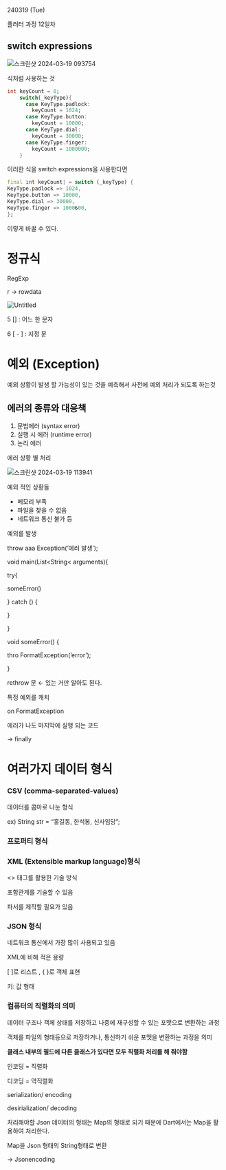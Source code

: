 240319 (Tue)

플러터 과정 12일차

switch expressions
-
![스크린샷 2024-03-19 093754](https://github.com/BAUu/TIL/assets/44741680/94520ded-7617-4d76-b918-a3fd6c709cb9)

식처럼 사용하는 것

```dart
int keyCount = 0;
    switch(_keyType){
      case KeyType.padlock:
        keyCount = 1024;
      case KeyType.button:
        keyCount = 10000;
      case KeyType.dial:
        keyCount = 30000;
      case KeyType.finger:
        keyCount = 1000000;
    }
```

이러한 식을 switch expressions을 사용한다면

```dart
final int keyCount| = switch (_keyType) {
KeyType.padlock => 1024,
KeyType.button => 10000,
KeyType.dial => 30000,
KeyType.finger => 1000₺00,
};
```

이렇게 바꿀 수 있다.


# 정규식

RegExp

r → rowdata

![Untitled](https://prod-files-secure.s3.us-west-2.amazonaws.com/86296f50-858e-40b3-b09a-5faedc04c2f9/0d7ea8c5-7611-4c1e-9dc9-98dcd2d00ea5/Untitled.png)

5 [] : 어느 한 문자

6 [ - ] : 지정 문

# 예외 (Exception)

예외 상황이 발생 할 가능성이 있는 것을 예측해서 사전에 예외 처리가 되도록 하는것

## 에러의 종류와 대응책

1. 문법에러 (syntax error)
2. 실행 시 에러 (runtime error)
3. 논리 에러

에러 상황 별 처리

![스크린샷 2024-03-19 113941](https://github.com/BAUu/TIL/assets/44741680/50eebac7-2ca3-4dbd-b787-0828ab6103b7)


예외 적인 상황들

- 메모리 부족
- 파일을 찾을 수 없음
- 네트워크 통신 불가 등

예외를 발생

throw  aaa Exception(’에러 발생’);

void main(List<String< arguments){

try{

someError()

}  catch () {

}

}

void someError() {

thro FormatException(’error’);

}

rethrow 문 ← 있는 거만 알아도 된다.

특정 예외를 캐치

on FormatException

에러가 나도 마지막에 실행 되는 코드

→ finally

# 여러가지 데이터 형식

### CSV (comma-separated-values)

데이터를 콤마로 나눈 형식

ex) String str = “홍길동, 한석봉, 신사임당”;

### 프로퍼티 형식

### XML (Extensible markup language)형식

<> 태그를 활용한 기술 방식

포함관계를 기술할 수 있음

파서를 제작할 필요가 있음

### JSON 형식

네트워크 통신에서 가장 많이 사용되고 있음

XML에 비해 적은 용량

[ ]로 리스트 , { }로 객체 표현

키: 값 형태

### 컴퓨터의 직렬화의 의미

데이터 구조나 객체 상태를 저장하고 나중에 재구성할 수 있는 포맷으로 변환하는 과정

객체를 파일의 형태등으로 저장하거나, 통신하기 쉬운 포맷을 변환하는 과정을 의미

**클래스 내부의 필드에 다른 클래스가 있다면 모두 직렬화 처리를 해 줘야함**

인코딩 = 직렬화

디코딩 = 역직렬화

serialization/ encoding

desirialization/ decoding

처리해야할 Json  데이터의 형태는 Map의 형태로 되기 때문에 Dart에서는 Map을 활용하여 처리한다.

Map을 Json 형태의  String형태로 변환

→ Jsonencoding
